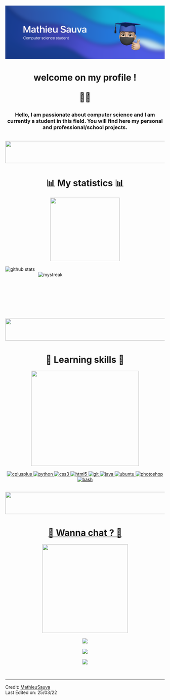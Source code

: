 ![Mathieu Sauva - computer science student](https://github.com/MathieuSauva/MathieuSauva/blob/main/banner.png)
<h1 align="center">
  welcome on my profile !
  
  ✌🏼
</h1>

<h3 align="center"> 
Hello, I am passionate about computer science and I am currently a student in this field. You will find here my personal and professional/school projects.
</h3></br>

<img src="https://www.zupimages.net/up/22/12/u0he.png" height='70' width='1000'>

<h1 align="center">
  📊 My statistics 📊
</h1> 

<p align='center'><img src='https://www.zupimages.net/up/22/12/ylsd.png' height='200' width='220'></p>

<p><img align=left src="https://github-readme-stats.vercel.app/api?username=MathieuSauva&show_icons=true&theme=tokyonight" alt="github stats" width="400" /></p>
<p>&nbsp;<img align=right src="https://github-readme-streak-stats.herokuapp.com/?user=MathieuSauva&theme=tokyonight" alt="mystreak" alt="ovi" width="400" /></p>

<br><br><br><br><br><br><br>

<img src="https://www.zupimages.net/up/22/12/u0he.png" height='70' width='1000'>

<h1 align="center">
  🎯 Learning skills 🎯
</h1> 
<p align='center'><img src='https://www.zupimages.net/up/22/12/ei7c.png' height='300' width='340'></p>

<p align="center"> 
  <a href="https://www.w3schools.com/cpp/" target="_blank" rel="noreferrer"> <img src="https://img.icons8.com/color/344/c-plus-plus-logo.png" alt="cplusplus" width="60" height="60"/> </a> 
  <a href="https://www.python.org" target="_blank" rel="noreferrer"> <img src="https://img.icons8.com/color/344/python--v1.png" alt="python" width="60" height="60"/> </a> 
  <a href="https://www.w3schools.com/css/" target="_blank" rel="noreferrer"> <img src="https://img.icons8.com/color/344/css3.png" alt="css3" width="60" height="60"/> </a>
  <a href="https://www.w3.org/html/" target="_blank" rel="noreferrer"> <img src="https://img.icons8.com/color/344/html-5--v1.png" alt="html5" width="60" height="60"/> </a> 
  <a href="https://git-scm.com/" target="_blank" rel="noreferrer"> <img src="https://img.icons8.com/color/344/git.png" alt="git" width="60" height="60"/> </a> 
  <a href="https://www.java.com" target="_blank" rel="noreferrer"> <img src="https://img.icons8.com/color/344/java-coffee-cup-logo--v1.png" alt="java" width="60" height="60"/> </a> 
  <a href="https://ubuntu.com" target="_blank" rel="noreferrer"> <img src="https://img.icons8.com/color/344/ubuntu--v1.png" alt="ubuntu" width="60" height="60"/> </a> 
  <a href="https://www.adobe.com/fr/products/photoshop/landpb.html?skwcid=AL!3085!10!79096209047604!79096313612708&mv=search&sdid=LZ32SYVR&ef_id=557db3136c951dbdee98d12f85991816:G:s&s_kwcid=AL!3085!10!79096209047604!79096313612708" target="_blank" rel="noferrer"> <img src="https://img.icons8.com/color/344/adobe-photoshop--v1.png" alt="photoshop" width="60" height="60"/>
  <img src="https://img.icons8.com/plasticine/344/bash.png" alt="bash" width="60" height="60"/>
</p></br>

<img src="https://www.zupimages.net/up/22/12/u0he.png" height='70' width='1000'>

<h1 align='center'>
📱 Wanna chat ? 💬
</h1>
<p align='center'><img src='https://www.zupimages.net/up/22/12/i8bb.png' height='280' width='270'></p>

[<p align='center'><img src='https://img.shields.io/badge/discord-7289da.svg?style=for-the-badge&logo=discord'></p>](https://discordapp.com/users/406784490774724608)[<p align='center'><img src='https://img.shields.io/badge/Outlook-0078D4?style=for-the-badge&logo=microsoft-outlook'></p>](mailto:mathieu.sauva@etu.univ-amu.fr)[<p align='center'><img src='https://img.shields.io/badge/linkedin-%230077B5.svg?style=for-the-badge&logo=linkedin'></p>](https://www.linkedin.com/in/mathieu-sauva-253415231/)  

<br/>


------
Credit: [MathieuSauva](https://github.com/MathieuSauva) <br>
Last Edited on: 25/03/22
